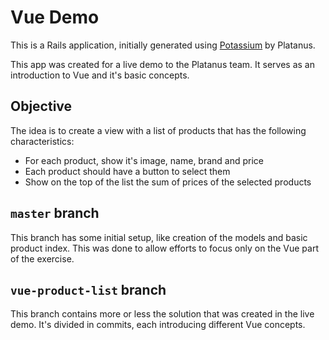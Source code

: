 # Vue Demo 
This is a Rails application, initially generated using [Potassium](https://github.com/platanus/potassium) by Platanus.

This app was created for a live demo to the Platanus team. It serves as an introduction to Vue and it's basic concepts.

## Objective

The idea is to create a view with a list of products that has the following characteristics:

- For each product, show it's image, name, brand and price
- Each product should have a button to select them
- Show on the top of the list the sum of prices of the selected products

## `master` branch
This branch has some initial setup, like creation of the models and basic product index. This was done to allow efforts to focus only on the Vue part of the exercise.

## `vue-product-list` branch
This branch contains more or less the solution that was created in the live demo. It's divided in commits, each introducing different Vue concepts.

